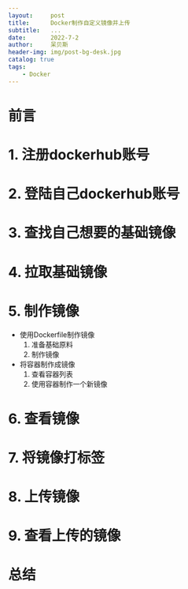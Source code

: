 ```yaml
---
layout:     post
title:      Docker制作自定义镜像并上传
subtitle:   ...
date:       2022-7-2
author:     呆贝斯
header-img: img/post-bg-desk.jpg
catalog: true
tags:
    - Docker
---
```

# 前言
# 1. 注册dockerhub账号
# 2. 登陆自己dockerhub账号
# 3. 查找自己想要的基础镜像
# 4. 拉取基础镜像
# 5. 制作镜像
+ 使用Dockerfile制作镜像
    1. 准备基础原料
    2. 制作镜像
+ 将容器制作成镜像
    1. 查看容器列表
    2. 使用容器制作一个新镜像
# 6. 查看镜像
# 7. 将镜像打标签
# 8. 上传镜像
# 9. 查看上传的镜像
# 总结